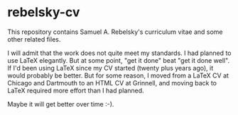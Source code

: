 # rebelsky-cv

This repository contains Samuel A. Rebelsky's curriculum vitae and some
other related files.

I will admit that the work does not quite meet my standards.  I had planned
to use LaTeX elegantly.  But at some point, "get it done" beat "get it done
well".  If I'd been using LaTeX since my CV started (twenty plus years ago),
it would probably be better.  But for some reason, I moved from a LaTeX
CV at Chicago and Dartmouth to an HTML CV at Grinnell, and moving back to
LaTeX required more effort than I had planned.

Maybe it will get better over time :-).
